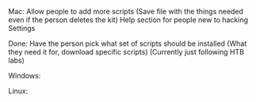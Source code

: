 Mac:
Allow people to add more scripts (Save file with the things needed even if the person deletes the kit)
Help section for people new to hacking
Settings

Done:
Have the person pick what set of scripts should be installed (What they need it for, download specific scripts) (Currently just following HTB labs)

Windows:


Linux:
